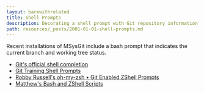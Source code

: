 ```yaml
---
layout: barewithrelated
title: Shell Prompts
description: Decorating a shell prompt with Git repository information.
path: resources/_posts/2001-01-01-shell-prompts.md
---
```


Recent installations of MSysGit include a bash prompt that indicates the current branch and working tree status.

* [Git's official shell completion](https://github.com/git/git/blob/master/contrib/completion/git-completion.bash)
* [Git Training Shell Prompts](https://github.com/github/teach.github.com/tree/gh-pages/examples/shellprompts)
* [Robby Russell's oh-my-zsh • Git Enabled ZShell Prompts](http://github.com/robbyrussell/oh-my-zsh)
* [Matthew's Bash and ZShell Scripts](https://github.com/matthewmccullough/scripts)
